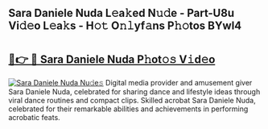 ## Sara Daniele Nuda L𝚎a𝚔ed N𝚞𝚍e - Part-U8u Vi𝚍𝚎o L𝚎a𝚔s - H𝚘𝚝 O𝚗𝚕yf𝚊ns P𝚑𝚘tos BYwl4

# <h2><a href="http://kfdb43r.oniu.top/?m=Sara+Daniele+Nuda">🔗👉 🔴 Sara Daniele Nuda P𝚑ot𝚘𝚜 V𝚒d𝚎o</a></h2>

[![Sara Daniele Nuda Nu𝚍e𝚜](https://i.imgur.com/0qMVB7G.gif)](http://kfdb43r.oniu.top/?m=Sara+Daniele+Nuda)
Digital media provider and amusement giver Sara Daniele Nuda, celebrated for sharing dance and lifestyle ideas through viral dance routines and compact clips. Skilled acrobat Sara Daniele Nuda, celebrated for their remarkable abilities and achievements in performing acrobatic feats.  
